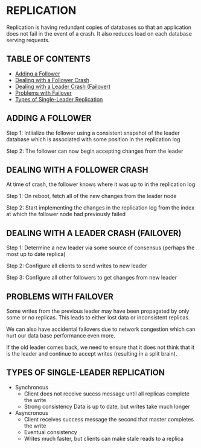 # REPLICATION

Replication is having redundant copies of databases so that an application does not fail in the event of a crash. It also reduces load on each database serving requests.

## TABLE OF CONTENTS

- [Adding a Follower](#adding-a-follower)
- [Dealing with a Follower Crash](#dealing-with-a-follower-crash)
- [Dealing with a Leader Crash (Failover)](#dealing-with-a-leader-crash-failover)
- [Problems with Failover](#problems-with-failover)
- [Types of Single-Leader Replication](#types-of-single-leader-replication)

## ADDING A FOLLOWER

Step 1: Intiialize the follower using a consistent snapshot of the leader database which is associated with some position in the replication log

Step 2: The follower can now begin accepting changes from the leader

## DEALING WITH A FOLLOWER CRASH

At time of crash, the follower knows where it was up to in the replication log

Step 1: On reboot, fetch all of the new changes from the leader node

Step 2: Start implementing the changes in the replication log from the index at which the follower node had previously failed

## DEALING WITH A LEADER CRASH (FAILOVER)

Step 1: Determine a new leader via some source of consensus (perhaps the most up to date replica)

Step 2: Configure all clients to send writes to new leader

Step 3: Configure all other followers to get changes from new leader

## PROBLEMS WITH FAILOVER

Some writes from the previous leader may have been propagated by only some or no replicas. This leads to either lost data or inconsistent replicas.

We can also have accidental failovers due to network congestion which can hurt our data base performance even more.

If the old leader comes back, we need to ensure that it does not think that it is the leader and continue to accept writes (resulting in a split brain).

## TYPES OF SINGLE-LEADER REPLICATION

- Synchronous
  - Client does not receive succss message until all replicas complete the write
  - Strong consistency
    Data is up to date, but writes take much longer
- Asyncronous
  - Client receives success message the second that master completes the write
  - Eventual consistency
  - Writes much faster, but clients can make stale reads to a replica
